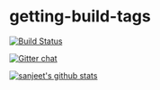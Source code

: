 # getting-build-tags

[![Build Status](https://travis-ci.org/sanjeet123456789/getting-build-tags.svg?branch=master)](https://travis-ci.org/github/sanjeet123456789/getting-build-tags)



[![Gitter chat](https://badges.gitter.im/sanjeet123456789/gitter.png)](https://gitter.im/sanjeet12345679/git-readme-badge)

[![sanjeet's github stats](https://github-readme-stats.vercel.app/api?username=sanjeet123456789&hide=contribs,prs)](https://github.com/sanjeet123456789/getting-build-tags/)
